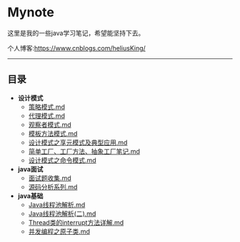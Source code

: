 # Mynote

这里是我的一些java学习笔记，希望能坚持下去。

个人博客:https://www.cnblogs.com/heliusKing/

-------

## 目录

* **设计模式**
  *  [策略模式.md](01-designPattern/策略模式.md) 
  *   [代理模式.md](01-designPattern/代理模式.md) 
  *   [观察者模式.md](01-designPattern/观察者模式.md) 
  *   [模板方法模式.md](01-designPattern/模板方法模式.md) 
  *    [设计模式之享元模式及典型应用.md](01-designPattern\设计模式之享元模式及典型应用.md) 
  *   [简单工厂、工厂方法、抽象工厂笔记.md](01-designPattern/简单工厂、工厂方法、抽象工厂笔记.md) 
  *    [设计模式之命令模式.md](01-designPattern\设计模式之命令模式.md) 
* **java面试**
  *  [面试题收集.md](04-interviewGuide/面试题收集.md) 
  *   [源码分析系列.md](04-interviewGuide/源码分析系列.md) 
* **java基础**
  *  [Java线程池解析.md](03-javaSE/Java线程池解析.md) 
  *   [Java线程池解析(二).md](03-javaSE/Java线程池解析(二).md) 
  *   [Thread类的interrupt方法详解.md](03-javaSE/Thread类的interrupt方法详解.md) 
  *   [并发编程之原子类.md](03-javaSE\并发编程之原子类.md) 

